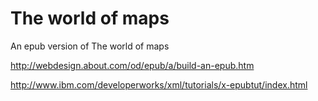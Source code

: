 # The world of maps

An epub version of The world of maps

http://webdesign.about.com/od/epub/a/build-an-epub.htm

http://www.ibm.com/developerworks/xml/tutorials/x-epubtut/index.html